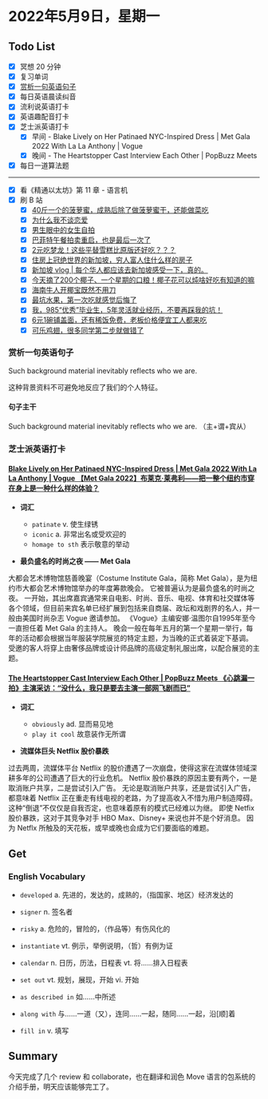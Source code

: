 # 2022年5月9日，星期一

## Todo List

- [x] 冥想 20 分钟
- [x] 复习单词
- [x] [赏析一句英语句子](#赏析一句英语句子)
- [x] 每日英语晨读纠音
- [x] 流利说英语打卡
- [x] 英语趣配音打卡
- [x] 芝士派英语打卡
  - [x] 早间 - Blake Lively on Her Patinaed NYC-Inspired Dress | Met Gala 2022 With La La Anthony | Vogue
  - [x] 晚间 - The Heartstopper Cast Interview Each Other | PopBuzz Meets
- [x] 每日一道算法题
--------
- [x] 看《精通以太坊》第 11 章 - 语言机
- [x] 刷 B 站
  - [x] [40斤一个的菠萝蜜，成熟后除了做菠萝蜜干，还能做菜吃](https://b23.tv/EqCtS62)
  - [x] [为什么我不谈恋爱](https://b23.tv/z1BH8Si)
  - [x] [男生眼中的女生自拍](https://b23.tv/0iZDroY)
  - [x] [巴菲特午餐拍卖重启，也是最后一次了](https://b23.tv/v3nPDQ6)
  - [x] [2元吃梦龙！这些平替雪糕比原版还好吃？？？](https://b23.tv/fr4DVSw)
  - [x] [住房上冠绝世界的新加坡，穷人富人住什么样的房子](https://b23.tv/VtG7bpC)
  - [x] [新加坡 vlog | 每个华人都应该去新加坡感受一下，真的。](https://b23.tv/kUljUSj)
  - [x] [今天摘了200个椰子、一个星期的口粮！椰子花可以炖啥好吃有知道的嘛](https://b23.tv/gcdYOqb)
  - [x] [海南牛人开椰宝既然不用刀](https://b23.tv/752CcWO)
  - [x] [最坑水果，第一次吃就感觉后悔了](https://b23.tv/QNljtW5)
  - [x] [我，985“优秀”毕业生，5年灵活就业经历，不要再踩我的坑！](https://b23.tv/T0SZnzp)
  - [x] [6元1碗铺盖面，还有稀饭免费，老板价格便宜工人都来吃](https://b23.tv/jZogNBR)
  - [x] [可乐鸡翅，很多同学第二步就做错了](https://b23.tv/PD79eHq)

### 赏析一句英语句子

Such background material inevitably reflects who we are.

这种背景资料不可避免地反应了我们的个人特征。

#### 句子主干

Such background material inevitably reflects who we are. （主+谓+宾从）

### 芝士派英语打卡

#### [Blake Lively on Her Patinaed NYC-Inspired Dress | Met Gala 2022 With La La Anthony | Vogue 【Met Gala 2022】布莱克·莱弗利——把一整个纽约市穿在身上是一种什么样的体验？](https://reading.baicizhan.com/h5/listen-movie.html?id=665&wxapp=mint_danni_ear#/home)

- **词汇**

  - `patinate` v. 使生绿锈
  - `iconic` a. 非常出名或受欢迎的
  - `homage to sth` 表示敬意的举动

- **最负盛名的时尚之夜 —— Met Gala**

大都会艺术博物馆慈善晚宴（Costume Institute Gala，简称 Met Gala），是为纽约市大都会艺术博物馆举办的年度筹款晚会。
它被普遍认为是最负盛名的时尚之夜。
一开始，其出席嘉宾通常来自电影、时尚、音乐、电视、体育和社交媒体等各个领域，但目前来宾名单已经扩展到包括来自商届、政坛和戏剧界的名人，并一般由美国时尚杂志 Vogue 邀请参加。
《Vogue》主编安娜·温图尔自1995年至今一直担任着 Met Gala 的主持人。
晚会一般在每年五月的第一个星期一举行，每年的活动都会根据当年服装学院展览的特定主题，为当晚的正式着装定下基调。
受邀的客人将穿上由奢侈品牌或设计师品牌的高级定制礼服出席，以配合展览的主题。

#### [The Heartstopper Cast Interview Each Other | PopBuzz Meets 《心跳漏一拍》主演采访：“没什么，我只是要去主演一部网飞剧而已”](http://reading.baicizhan.com/h5/listen-movie.html?id=666&wxapp=mint_danni_ear#/home)

- **词汇**

  - `obviously` ad. 显而易见地
  - `play it cool` 故意装作无所谓

- **流媒体巨头 Netflix 股价暴跌**

过去两周，流媒体平台 Netflix 的股价遭遇了一次崩盘，使得这家在流媒体领域深耕多年的公司遭遇了巨大的行业危机。
Netflix 股价暴跌的原因主要有两个，一是取消账户共享，二是尝试引入广告。
无论是取消账户共享，还是尝试引入广告，都意味着 Netflix 正在重走有线电视的老路，为了提高收入不惜为用户制造障碍。
这种“倒退”不仅仅是自我否定，也意味着原有的模式已经难以为继。
即使 Netfix 股价暴跌，这对于其竞争对手 HBO Max、Disney+ 来说也并不是个好消息。
因为 Netflx 所触及的天花板，或早或晚也会成为它们要面临的难题。

## Get

### English Vocabulary

- `developed` a. 先进的，发达的，成熟的，（指国家、地区）经济发达的

- `signer` n. 签名者

- `risky` a. 危险的，冒险的，（作品等）有伤风化的

- `instantiate` vt. 例示，举例说明，（哲）有例为证

- `calendar` n. 日历，历法，日程表 vt. 将……排入日程表

- `set out` vt. 规划，展现，开始 vi. 开始

- `as described in` 如……中所述

- `along with` 与……一道（又），连同……一起，随同……一起，沿[顺]着

- `fill in` v. 填写

## Summary

今天完成了几个 review 和 collaborate，也在翻译和润色 Move 语言的包系统的介绍手册，明天应该能够完工了。
